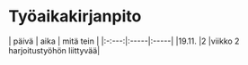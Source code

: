 # Työaikakirjanpito
| päivä | aika | mitä tein |
|:-:---:|:-----|:-----|
|19.11. |2     |viikko 2 harjoitustyöhön liittyvää|

